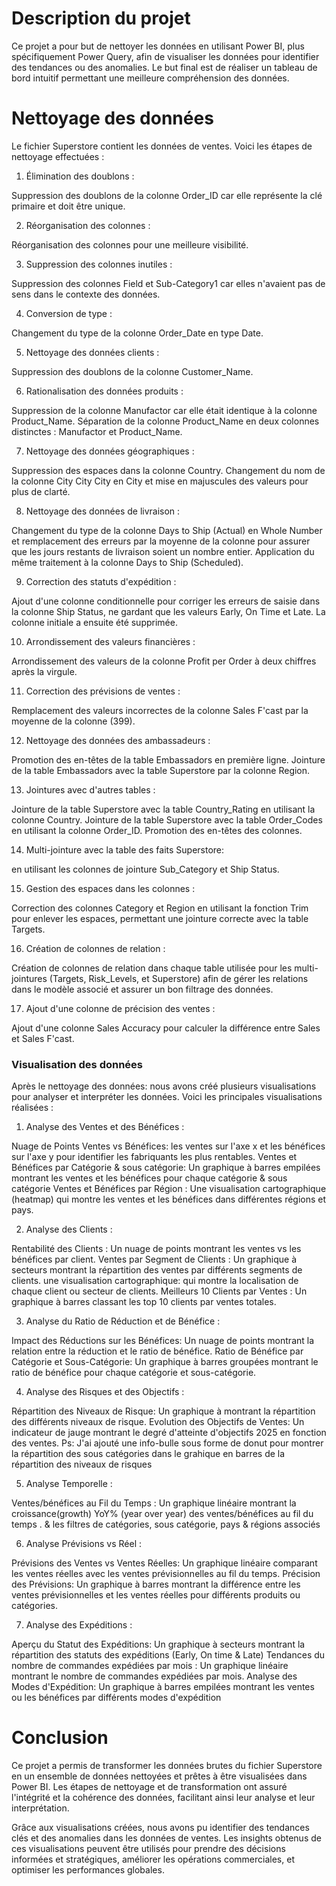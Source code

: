 # Description du projet
Ce projet a pour but de nettoyer les données en utilisant Power BI, plus spécifiquement Power Query, afin de visualiser les données pour identifier des tendances ou des anomalies. Le but final est de réaliser un tableau de bord intuitif permettant une meilleure compréhension des données.

# Nettoyage des données
Le fichier Superstore contient les données de ventes. Voici les étapes de nettoyage effectuées :

1. Élimination des doublons :

Suppression des doublons de la colonne Order_ID car elle représente la clé primaire et doit être unique.

2. Réorganisation des colonnes :

Réorganisation des colonnes pour une meilleure visibilité.

3. Suppression des colonnes inutiles :

Suppression des colonnes Field et Sub-Category1 car elles n'avaient pas de sens dans le contexte des données.

4. Conversion de type :

Changement du type de la colonne Order_Date en type Date.

5. Nettoyage des données clients :

Suppression des doublons de la colonne Customer_Name.

6. Rationalisation des données produits :

Suppression de la colonne Manufactor car elle était identique à la colonne Product_Name.
Séparation de la colonne Product_Name en deux colonnes distinctes : Manufactor et Product_Name.

7. Nettoyage des données géographiques :

Suppression des espaces dans la colonne Country.
Changement du nom de la colonne City City City en City et mise en majuscules des valeurs pour plus de clarté.

8. Nettoyage des données de livraison :

Changement du type de la colonne Days to Ship (Actual) en Whole Number et remplacement des erreurs par la moyenne de la colonne pour assurer que les jours restants de livraison soient un nombre entier.
Application du même traitement à la colonne Days to Ship (Scheduled).

9. Correction des statuts d'expédition :

Ajout d'une colonne conditionnelle pour corriger les erreurs de saisie dans la colonne Ship Status, ne gardant que les valeurs Early, On Time et Late. La colonne initiale a ensuite été supprimée.

10. Arrondissement des valeurs financières :

Arrondissement des valeurs de la colonne Profit per Order à deux chiffres après la virgule.

11. Correction des prévisions de ventes :

Remplacement des valeurs incorrectes de la colonne Sales F'cast par la moyenne de la colonne (399).

12. Nettoyage des données des ambassadeurs :

Promotion des en-têtes de la table Embassadors en première ligne.
Jointure de la table Embassadors avec la table Superstore par la colonne Region.

13. Jointures avec d'autres tables :

Jointure de la table Superstore avec la table Country_Rating en utilisant la colonne Country.
Jointure de la table Superstore avec la table Order_Codes en utilisant la colonne Order_ID.
Promotion des en-têtes des colonnes.

14. Multi-jointure avec la table des faits Superstore:

en utilisant les colonnes de jointure Sub_Category et Ship Status.

15. Gestion des espaces dans les colonnes :

Correction des colonnes Category et Region en utilisant la fonction Trim pour enlever les espaces, permettant une jointure correcte avec la table Targets.

16. Création de colonnes de relation :

Création de colonnes de relation dans chaque table utilisée pour les multi-jointures (Targets, Risk_Levels, et Superstore) afin de gérer les relations dans le modèle associé et assurer un bon filtrage des données.

17. Ajout d'une colonne de précision des ventes :

Ajout d'une colonne Sales Accuracy pour calculer la différence entre Sales et Sales F'cast.

### Visualisation des données

Après le nettoyage des données: 
nous avons créé plusieurs visualisations pour analyser et interpréter les données. 
Voici les principales visualisations réalisées :

1. Analyse des Ventes et des Bénéfices :

Nuage de Points Ventes vs Bénéfices: les ventes sur l'axe x et les bénéfices sur l'axe y pour identifier les fabriquants les plus rentables.
Ventes et Bénéfices par Catégorie & sous catégorie: Un graphique à barres empilées montrant les ventes et les bénéfices pour chaque catégorie & sous catégorie
Ventes et Bénéfices par Région : Une visualisation cartographique (heatmap) qui montre les ventes et les bénéfices dans différentes régions et pays.

2. Analyse des Clients :

Rentabilité des Clients : Un nuage de points montrant les ventes vs les bénéfices par client.
Ventes par Segment de Clients : Un graphique à secteurs  montrant la répartition des ventes par différents segments de clients.
une visualisation cartographique: qui montre la localisation de chaque client ou secteur de clients.
Meilleurs 10 Clients par Ventes : Un graphique à barres classant les top 10 clients par ventes totales.

3. Analyse du Ratio de Réduction et de Bénéfice :

Impact des Réductions sur les Bénéfices: Un nuage de points montrant la relation entre la réduction et le ratio de bénéfice.
Ratio de Bénéfice par Catégorie et Sous-Catégorie: Un graphique à barres groupées montrant le ratio de bénéfice pour chaque catégorie et sous-catégorie.

4. Analyse des Risques et des Objectifs :

Répartition des Niveaux de Risque: Un graphique à  montrant la répartition des différents niveaux de risque.
Evolution des Objectifs de Ventes: Un indicateur de jauge montrant le degré d'atteinte d'objectifs 2025 en fonction des ventes.
Ps: J'ai ajouté une info-bulle sous forme de donut pour montrer la répartition des sous catégories dans le grahique en barres de la répartition des niveaux de risques

5. Analyse Temporelle :

Ventes/bénéfices au Fil du Temps : Un graphique linéaire montrant la croissance(growth) YoY% (year over year) des ventes/bénéfices au fil du temps .
& les filtres de catégories, sous catégorie, pays & régions associés 

6. Analyse Prévisions vs Réel :

Prévisions des Ventes vs Ventes Réelles: Un graphique linéaire comparant les ventes réelles avec les ventes prévisionnelles au fil du temps.
Précision des Prévisions: Un graphique à barres montrant la différence entre les ventes prévisionnelles et les ventes réelles pour différents produits ou catégories.

7. Analyse des Expéditions :

Aperçu du Statut des Expéditions: Un graphique à secteurs montrant la répartition des statuts des expéditions (Early, On time & Late)
Tendances du nombre de commandes expédiées par mois : Un graphique linéaire montrant le nombre de commandes expédiées par mois.
Analyse des Modes d'Expédition: Un graphique à barres empilées montrant les ventes ou les bénéfices par différents modes d'expédition

# Conclusion
Ce projet a permis de transformer les données brutes du fichier Superstore en un ensemble de données nettoyées et prêtes à être visualisées dans Power BI. Les étapes de nettoyage et de transformation ont assuré l'intégrité et la cohérence des données, facilitant ainsi leur analyse et leur interprétation.

Grâce aux visualisations créées, nous avons pu identifier des tendances clés et des anomalies dans les données de ventes. Les insights obtenus de ces visualisations peuvent être utilisés pour prendre des décisions informées et stratégiques, améliorer les opérations commerciales, et optimiser les performances globales.